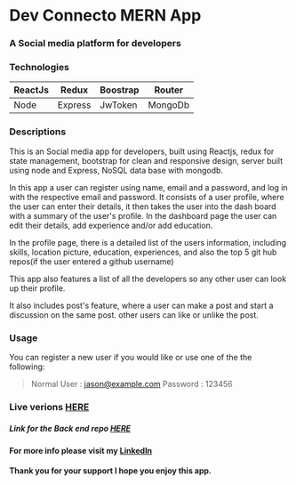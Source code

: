# Dev Connecto MERN App
### A Social media platform for developers

### Technologies 

| ReactJs | Redux |Boostrap|Router|
| --------| ------|--------|------|
|Node|Express|JwToken	|MongoDb|


### Descriptions
This is an Social media app for developers, built using Reactjs, redux for state management, bootstrap for clean and responsive design, server built using node and Express, NoSQL data base with mongodb.

In this app a user can register using name, email and a password, and log in with the respective email and password. It consists of a user profile, where the user can enter their details, it then takes the user into the dash board with a summary of the user's profile. In the dashboard page the user can edit their details, add experience and/or add education. 

In the profile page, there is a detailed list of the users information, including skills, location picture, education, experiences, and also the top 5 git hub repos(if the user entered a github username)

This app also features a list of all the developers so any other user can look up their profile. 

It also includes post's feature, where a user can make a post and start a discussion on the same post. other users can like or unlike the post. 

### Usage

You can register a new user if you would like or use one of the the following:

> Normal User : jason@example.com Password : 123456

### Live verions [HERE](https://devconnector88.netlify.app/)




##### Link for the Back end repo [HERE](https://github.com/Pedro-Goncal/devconnector-MERN-api)


#### For more info please visit my [LinkedIn](https://www.linkedin.com/in/pedro-goncalves88/)


#### Thank you for your support I hope you enjoy this app.